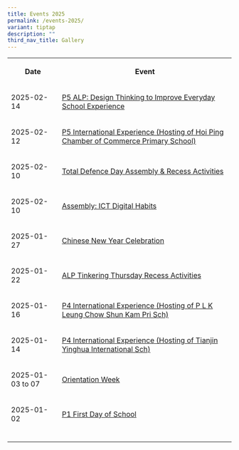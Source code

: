 ```yaml
---
title: Events 2025
permalink: /events-2025/
variant: tiptap
description: ""
third_nav_title: Gallery
---
```

<table style="minWidth: 50px">
<colgroup>
<col>
<col>
</colgroup>
<tbody>
<tr>
<th rowspan="1" colspan="1">
<p>Date</p>
</th>
<th rowspan="1" colspan="1">
<p>Event</p>
</th>
</tr>
<tr>
<td rowspan="1" colspan="1">
<p>2025-02-14</p>
</td>
<td rowspan="1" colspan="1">
<p><a href="https://photos.app.goo.gl/fr4be3yigPyMsr669" rel="noopener nofollow" target="_blank">P5 ALP: Design Thinking to Improve Everyday School Experience</a>
</p>
</td>
</tr>
<tr>
<td rowspan="1" colspan="1">
<p>2025-02-12</p>
</td>
<td rowspan="1" colspan="1">
<p><a href="https://photos.app.goo.gl/QZkG17A9BZJBTnVL8" rel="noopener nofollow" target="_blank">P5 International Experience (Hosting of Hoi Ping Chamber of Commerce Primary School)</a>
</p>
</td>
</tr>
<tr>
<td rowspan="1" colspan="1">
<p>2025-02-10</p>
</td>
<td rowspan="1" colspan="1">
<p><a href="https://photos.app.goo.gl/qKHxJr5jBwEvp5d99" rel="noopener nofollow" target="_blank">Total Defence Day Assembly &amp; Recess Activities</a>
</p>
</td>
</tr>
<tr>
<td rowspan="1" colspan="1">
<p>2025-02-10</p>
</td>
<td rowspan="1" colspan="1">
<p><a href="https://photos.app.goo.gl/8QaaZdnZtP6Mgd9v6" rel="noopener nofollow" target="_blank">Assembly: ICT Digital Habits</a>
</p>
</td>
</tr>
<tr>
<td rowspan="1" colspan="1">
<p>2025-01-27</p>
</td>
<td rowspan="1" colspan="1">
<p><a href="https://photos.app.goo.gl/dYxJymCkjrMoMUC56" rel="noopener nofollow" target="_blank">Chinese New Year Celebration</a>
</p>
</td>
</tr>
<tr>
<td rowspan="1" colspan="1">
<p>2025-01-22</p>
</td>
<td rowspan="1" colspan="1">
<p><a href="https://photos.app.goo.gl/X3NYu7haN97jYbPW7" rel="noopener nofollow" target="_blank">ALP Tinkering Thursday Recess Activities</a>
</p>
</td>
</tr>
<tr>
<td rowspan="1" colspan="1">
<p>2025-01-16</p>
</td>
<td rowspan="1" colspan="1">
<p><a href="https://photos.app.goo.gl/WTXEd916KVcXAdHY9" rel="noopener nofollow" target="_blank">P4 International Experience (Hosting of P L K Leung Chow Shun Kam Pri Sch)</a>
</p>
</td>
</tr>
<tr>
<td rowspan="1" colspan="1">
<p>2025-01-14</p>
</td>
<td rowspan="1" colspan="1">
<p><a href="https://photos.app.goo.gl/xFFymBJGGPa3rTTx9" rel="noopener nofollow" target="_blank">P4 International Experience (Hosting of Tianjin Yinghua International Sch)</a>
</p>
</td>
</tr>
<tr>
<td rowspan="1" colspan="1">
<p>2025-01-03 to 07</p>
</td>
<td rowspan="1" colspan="1">
<p><a href="https://photos.app.goo.gl/exCuwFTsQFNmpG9T8" rel="noopener nofollow" target="_blank">Orientation Week</a>
</p>
</td>
</tr>
<tr>
<td rowspan="1" colspan="1">
<p>2025-01-02</p>
</td>
<td rowspan="1" colspan="1">
<p><a href="https://photos.app.goo.gl/FdaR6U3Zj8xHAE5aA" rel="noopener nofollow" target="_blank">P1 First Day of School</a>
</p>
</td>
</tr>
<tr>
<td rowspan="1" colspan="1">
<p></p>
</td>
<td rowspan="1" colspan="1">
<p></p>
</td>
</tr>
</tbody>
</table>
<p></p>
<p></p>